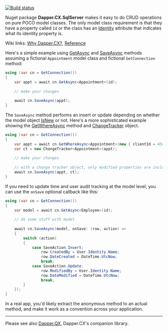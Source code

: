 [![Build status](https://ci.appveyor.com/api/projects/status/90etxh1r0aycv1j9?svg=true)](https://ci.appveyor.com/project/adamosoftware/dapper-cx)

Nuget package **Dapper.CX.SqlServer** makes it easy to do CRUD operations on pure POCO model classes. The only model class requirement is that they have a property called `Id` or the class has an [Identity](https://github.com/adamosoftware/Dapper.CX/blob/master/Dapper.CX.Base/Attributes/IdentityAttribute.cs) attribute that indicates what its identity property is.

Wiki links: [Why Dapper.CX?](https://github.com/adamosoftware/Dapper.CX/wiki), [Reference](https://github.com/adamosoftware/Dapper.CX/wiki/Crud-method-reference)

Here's a simple example using [GetAsync](https://github.com/adamosoftware/Dapper.CX/blob/master/Dapper.CX.Base/Abstract/SqlCrudProvider.cs#L41) and [SaveAsync](https://github.com/adamosoftware/Dapper.CX/blob/master/Dapper.CX.Base/Abstract/SqlCrudProvider.cs#L51) methods assuming a fictional `Appointment` model class and fictional `GetConnection` method:
```csharp
using (var cn = GetConnection())
{
    var appt = await cn.GetAsync<Appointment>(id);
    
    // make your changes
    
    await cn.SaveAsync(appt);
}
```
The `SaveAsync` method performs an insert or update depending on whether the model object [IsNew](https://github.com/adamosoftware/Dapper.CX/blob/master/Dapper.CX.Base/Abstract/SqlCrudProvider.cs#L36) or not. Here's a more sophisticated example showing the [GetWhereAsync](https://github.com/adamosoftware/Dapper.CX/blob/master/Dapper.CX.Base/Abstract/SqlCrudProvider.cs#L46) method and [ChangeTracker](https://github.com/adamosoftware/Dapper.CX/blob/master/Dapper.CX.Base/Classes/ChangeTracker.cs) object.
```csharp
using (var cn = GetConnection())
{
    var appt = await cn.GetWhereAsync<Appointment>(new { clientId = 4343, date = new DateTime(2020, 3, 1) });
    var ct = new ChangeTracker<Appointment>(appt);
    
    // make your changes
    
    // with a change tracker object, only modified properties are included in update statement 
    await cn.SaveAsync(appt, ct);  
}
```
If you need to update time and user audit tracking at the model level, you can use the `onSave` optional callback like this:
```csharp
using (var cn = GetConnection())
{
    var model = await cn.GetAsync<Employee>(id);
    
    // do some stuff with model
    
    await cn.SaveAsync(model, onSave: (row, action) =>
    {
        switch (action)
        {
            case SaveAction.Insert;                
                row.CreatedBy = User.Identity.Name;
                row.DateCreated = DateTime.UtcNow;
                break;
            case SaveAction.Update:
                row.ModifiedBy = User.Identity.Name;
                row.DateModified = DateTime.UtcNow;
                break;
        }
    });
}
```
In a real app, you'd likely extract the anonymous method to an actual method, and make it work as a convention across your application.

---
Please see also [Dapper.QX](https://github.com/adamosoftware/Dapper.QX), Dapper.CX's companion library.
